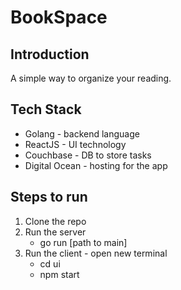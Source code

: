 # BookSpace

## Introduction
A simple way to organize your reading.


## Tech Stack
- Golang - backend language
- ReactJS - UI technology
- Couchbase - DB to store tasks
- Digital Ocean - hosting for the app

## Steps to run

1. Clone the repo
2. Run the server
    - go run [path to main]
3. Run the client - open new terminal
    - cd ui
    - npm start
